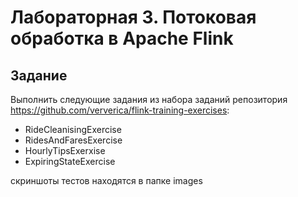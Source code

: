 # Лабораторная 3. Потоковая обработка в Apache Flink

## Задание

Выполнить следующие задания из набора заданий репозитория https://github.com/ververica/flink-training-exercises:
- RideCleanisingExercise
- RidesAndFaresExercise
- HourlyTipsExerxise
- ExpiringStateExercise

скриншоты тестов находятся в папке images
